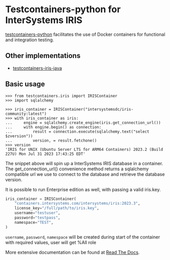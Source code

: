# Testcontainers-python for InterSystems IRIS

[testcontainers-python](https://testcontainers-python.readthedocs.io/en/latest/README.html) facilitates the use of Docker containers for functional and integration testing.

## Other implementations

* [testcontainers-iris-java](https://github.com/caretdev/testcontainers-iris-java)

## Basic usage

```
>>> from testcontainers.iris import IRISContainer
>>> import sqlalchemy

>>> iris_container = IRISContainer("intersystemsdc/iris-community:latest")
>>> with iris_container as iris:
...     engine = sqlalchemy.create_engine(iris.get_connection_url())
...     with engine.begin() as connection:
...         result = connection.execute(sqlalchemy.text("select $zversion"))
...         version, = result.fetchone()
>>> version
'IRIS for UNIX (Ubuntu Server LTS for ARM64 Containers) 2023.2 (Build 227U) Mon Jul 31 2023 17:43:25 EDT'
```

The snippet above will spin up a InterSystems IRIS database in a container. The get_connection_url() convenience method returns a sqlalchemy compatible url we use to connect to the database and retrieve the database version.

It is possible to run Enterprise edition as well, with passing a valid iris.key.

```python
iris_container = IRISContainer(
    "containers.intersystems.com/intersystems/iris:2023.3", 
    license_key="/full/path/to/iris.key",
    username="testuser",
    password="testpass",
    namespace="TEST",
)

```

`username`, `password`, `namespace` will be created during start of the container with required values, user will get %All role

More extensive documentation can be found at [Read The Docs](https://testcontainers-python.readthedocs.io/).